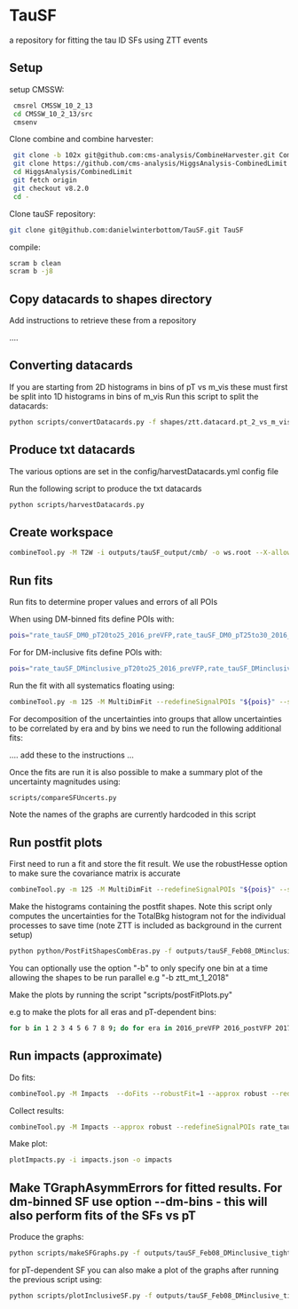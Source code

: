 # TauSF
a repository for fitting the tau ID SFs using ZTT events

## Setup

setup CMSSW:

```bash
 cmsrel CMSSW_10_2_13
 cd CMSSW_10_2_13/src
 cmsenv
``` 
Clone combine and combine harvester:

```bash
 git clone -b 102x git@github.com:cms-analysis/CombineHarvester.git CombineHarvester
 git clone https://github.com/cms-analysis/HiggsAnalysis-CombinedLimit.git HiggsAnalysis/CombinedLimit
 cd HiggsAnalysis/CombinedLimit
 git fetch origin
 git checkout v8.2.0
 cd -
```

Clone tauSF repository:

```bash
git clone git@github.com:danielwinterbottom/TauSF.git TauSF
```

compile:

```bash
scram b clean
scram b -j8
``` 

## Copy datacards to shapes directory

Add instructions to retrieve these from a repository

....

## Converting datacards

If you are starting from 2D histograms in bins of pT vs m_vis these must first be split into
1D histograms in bins of m_vis
Run this script to split the datacards:

```bash
python scripts/convertDatacards.py -f shapes/ztt.datacard.pt_2_vs_m_vis.mt.2017.root
```

## Produce txt datacards

The various options are set in the config/harvestDatacards.yml config file 

Run the following script to produce the txt datacards
```bash
python scripts/harvestDatacards.py
```

## Create workspace

```bash
combineTool.py -M T2W -i outputs/tauSF_output/cmb/ -o ws.root --X-allow-no-signal
```

## Run fits 

Run fits to determine proper values and errors of all POIs

When using DM-binned fits define POIs with:

```bash
pois="rate_tauSF_DM0_pT20to25_2016_preVFP,rate_tauSF_DM0_pT25to30_2016_preVFP,rate_tauSF_DM0_pT30to35_2016_preVFP,rate_tauSF_DM0_pT35to40_2016_preVFP,rate_tauSF_DM0_pT40to50_2016_preVFP,rate_tauSF_DM0_pT50to60_2016_preVFP,rate_tauSF_DM0_pT60to80_2016_preVFP,rate_tauSF_DM0_pT80to100_2016_preVFP,rate_tauSF_DM0_pT100to200_2016_preVFP,rate_tauSF_DM1_pT20to25_2016_preVFP,rate_tauSF_DM1_pT25to30_2016_preVFP,rate_tauSF_DM1_pT30to35_2016_preVFP,rate_tauSF_DM1_pT35to40_2016_preVFP,rate_tauSF_DM1_pT40to50_2016_preVFP,rate_tauSF_DM1_pT50to60_2016_preVFP,rate_tauSF_DM1_pT60to80_2016_preVFP,rate_tauSF_DM1_pT80to100_2016_preVFP,rate_tauSF_DM1_pT100to200_2016_preVFP,rate_tauSF_DM10_pT20to25_2016_preVFP,rate_tauSF_DM10_pT25to30_2016_preVFP,rate_tauSF_DM10_pT30to35_2016_preVFP,rate_tauSF_DM10_pT35to40_2016_preVFP,rate_tauSF_DM10_pT40to50_2016_preVFP,rate_tauSF_DM10_pT50to60_2016_preVFP,rate_tauSF_DM10_pT60to80_2016_preVFP,rate_tauSF_DM10_pT80to100_2016_preVFP,rate_tauSF_DM10_pT100to200_2016_preVFP,rate_tauSF_DM11_pT20to25_2016_preVFP,rate_tauSF_DM11_pT25to30_2016_preVFP,rate_tauSF_DM11_pT30to35_2016_preVFP,rate_tauSF_DM11_pT35to40_2016_preVFP,rate_tauSF_DM11_pT40to50_2016_preVFP,rate_tauSF_DM11_pT50to60_2016_preVFP,rate_tauSF_DM11_pT60to80_2016_preVFP,rate_tauSF_DM11_pT80to100_2016_preVFP,rate_tauSF_DM11_pT100to200_2016_preVFP,rate_tauSF_DM0_pT20to25_2016_postVFP,rate_tauSF_DM0_pT25to30_2016_postVFP,rate_tauSF_DM0_pT30to35_2016_postVFP,rate_tauSF_DM0_pT35to40_2016_postVFP,rate_tauSF_DM0_pT40to50_2016_postVFP,rate_tauSF_DM0_pT50to60_2016_postVFP,rate_tauSF_DM0_pT60to80_2016_postVFP,rate_tauSF_DM0_pT80to100_2016_postVFP,rate_tauSF_DM0_pT100to200_2016_postVFP,rate_tauSF_DM1_pT20to25_2016_postVFP,rate_tauSF_DM1_pT25to30_2016_postVFP,rate_tauSF_DM1_pT30to35_2016_postVFP,rate_tauSF_DM1_pT35to40_2016_postVFP,rate_tauSF_DM1_pT40to50_2016_postVFP,rate_tauSF_DM1_pT50to60_2016_postVFP,rate_tauSF_DM1_pT60to80_2016_postVFP,rate_tauSF_DM1_pT80to100_2016_postVFP,rate_tauSF_DM1_pT100to200_2016_postVFP,rate_tauSF_DM10_pT20to25_2016_postVFP,rate_tauSF_DM10_pT25to30_2016_postVFP,rate_tauSF_DM10_pT30to35_2016_postVFP,rate_tauSF_DM10_pT35to40_2016_postVFP,rate_tauSF_DM10_pT40to50_2016_postVFP,rate_tauSF_DM10_pT50to60_2016_postVFP,rate_tauSF_DM10_pT60to80_2016_postVFP,rate_tauSF_DM10_pT80to100_2016_postVFP,rate_tauSF_DM10_pT100to200_2016_postVFP,rate_tauSF_DM11_pT20to25_2016_postVFP,rate_tauSF_DM11_pT25to30_2016_postVFP,rate_tauSF_DM11_pT30to35_2016_postVFP,rate_tauSF_DM11_pT35to40_2016_postVFP,rate_tauSF_DM11_pT40to50_2016_postVFP,rate_tauSF_DM11_pT50to60_2016_postVFP,rate_tauSF_DM11_pT60to80_2016_postVFP,rate_tauSF_DM11_pT80to100_2016_postVFP,rate_tauSF_DM11_pT100to200_2016_postVFP,rate_tauSF_DM0_pT20to25_2017,rate_tauSF_DM0_pT25to30_2017,rate_tauSF_DM0_pT30to35_2017,rate_tauSF_DM0_pT35to40_2017,rate_tauSF_DM0_pT40to50_2017,rate_tauSF_DM0_pT50to60_2017,rate_tauSF_DM0_pT60to80_2017,rate_tauSF_DM0_pT80to100_2017,rate_tauSF_DM0_pT100to200_2017,rate_tauSF_DM1_pT20to25_2017,rate_tauSF_DM1_pT25to30_2017,rate_tauSF_DM1_pT30to35_2017,rate_tauSF_DM1_pT35to40_2017,rate_tauSF_DM1_pT40to50_2017,rate_tauSF_DM1_pT50to60_2017,rate_tauSF_DM1_pT60to80_2017,rate_tauSF_DM1_pT80to100_2017,rate_tauSF_DM1_pT100to200_2017,rate_tauSF_DM10_pT20to25_2017,rate_tauSF_DM10_pT25to30_2017,rate_tauSF_DM10_pT30to35_2017,rate_tauSF_DM10_pT35to40_2017,rate_tauSF_DM10_pT40to50_2017,rate_tauSF_DM10_pT50to60_2017,rate_tauSF_DM10_pT60to80_2017,rate_tauSF_DM10_pT80to100_2017,rate_tauSF_DM10_pT100to200_2017,rate_tauSF_DM11_pT20to25_2017,rate_tauSF_DM11_pT25to30_2017,rate_tauSF_DM11_pT30to35_2017,rate_tauSF_DM11_pT35to40_2017,rate_tauSF_DM11_pT40to50_2017,rate_tauSF_DM11_pT50to60_2017,rate_tauSF_DM11_pT60to80_2017,rate_tauSF_DM11_pT80to100_2017,rate_tauSF_DM11_pT100to200_2017,rate_tauSF_DM0_pT20to25_2018,rate_tauSF_DM0_pT25to30_2018,rate_tauSF_DM0_pT30to35_2018,rate_tauSF_DM0_pT35to40_2018,rate_tauSF_DM0_pT40to50_2018,rate_tauSF_DM0_pT50to60_2018,rate_tauSF_DM0_pT60to80_2018,rate_tauSF_DM0_pT80to100_2018,rate_tauSF_DM0_pT100to200_2018,rate_tauSF_DM1_pT20to25_2018,rate_tauSF_DM1_pT25to30_2018,rate_tauSF_DM1_pT30to35_2018,rate_tauSF_DM1_pT35to40_2018,rate_tauSF_DM1_pT40to50_2018,rate_tauSF_DM1_pT50to60_2018,rate_tauSF_DM1_pT60to80_2018,rate_tauSF_DM1_pT80to100_2018,rate_tauSF_DM1_pT100to200_2018,rate_tauSF_DM10_pT20to25_2018,rate_tauSF_DM10_pT25to30_2018,rate_tauSF_DM10_pT30to35_2018,rate_tauSF_DM10_pT35to40_2018,rate_tauSF_DM10_pT40to50_2018,rate_tauSF_DM10_pT50to60_2018,rate_tauSF_DM10_pT60to80_2018,rate_tauSF_DM10_pT80to100_2018,rate_tauSF_DM10_pT100to200_2018,rate_tauSF_DM11_pT20to25_2018,rate_tauSF_DM11_pT25to30_2018,rate_tauSF_DM11_pT30to35_2018,rate_tauSF_DM11_pT35to40_2018,rate_tauSF_DM11_pT40to50_2018,rate_tauSF_DM11_pT50to60_2018,rate_tauSF_DM11_pT60to80_2018,rate_tauSF_DM11_pT80to100_2018,rate_tauSF_DM11_pT100to200_2018"
```


For for DM-inclusive fits define POIs with:

```bash
pois="rate_tauSF_DMinclusive_pT20to25_2016_preVFP,rate_tauSF_DMinclusive_pT25to30_2016_preVFP,rate_tauSF_DMinclusive_pT30to35_2016_preVFP,rate_tauSF_DMinclusive_pT35to40_2016_preVFP,rate_tauSF_DMinclusive_pT40to50_2016_preVFP,rate_tauSF_DMinclusive_pT50to60_2016_preVFP,rate_tauSF_DMinclusive_pT60to80_2016_preVFP,rate_tauSF_DMinclusive_pT80to100_2016_preVFP,rate_tauSF_DMinclusive_pT100to200_2016_preVFP,rate_tauSF_DMinclusive_pT20to25_2016_postVFP,rate_tauSF_DMinclusive_pT25to30_2016_postVFP,rate_tauSF_DMinclusive_pT30to35_2016_postVFP,rate_tauSF_DMinclusive_pT35to40_2016_postVFP,rate_tauSF_DMinclusive_pT40to50_2016_postVFP,rate_tauSF_DMinclusive_pT50to60_2016_postVFP,rate_tauSF_DMinclusive_pT60to80_2016_postVFP,rate_tauSF_DMinclusive_pT80to100_2016_postVFP,rate_tauSF_DMinclusive_pT100to200_2016_postVFP,rate_tauSF_DMinclusive_pT20to25_2017,rate_tauSF_DMinclusive_pT25to30_2017,rate_tauSF_DMinclusive_pT30to35_2017,rate_tauSF_DMinclusive_pT35to40_2017,rate_tauSF_DMinclusive_pT40to50_2017,rate_tauSF_DMinclusive_pT50to60_2017,rate_tauSF_DMinclusive_pT60to80_2017,rate_tauSF_DMinclusive_pT80to100_2017,rate_tauSF_DMinclusive_pT100to200_2017,rate_tauSF_DMinclusive_pT20to25_2018,rate_tauSF_DMinclusive_pT25to30_2018,rate_tauSF_DMinclusive_pT30to35_2018,rate_tauSF_DMinclusive_pT35to40_2018,rate_tauSF_DMinclusive_pT40to50_2018,rate_tauSF_DMinclusive_pT50to60_2018,rate_tauSF_DMinclusive_pT60to80_2018,rate_tauSF_DMinclusive_pT80to100_2018,rate_tauSF_DMinclusive_pT100to200_2018"
```

Run the fit with all systematics floating using:

```bash
combineTool.py -m 125 -M MultiDimFit --redefineSignalPOIs "${pois}" --saveWorkspace --X-rtd MINIMIZER_analytic --expectSignal 0 --cminDefaultMinimizerStrategy 0 --cminDefaultMinimizerTolerance 0.1 --algo singles --cl=0.68 --there -n ".ztt.bestfit.singles" -d outputs/tauSF_output_DMinclusive_mTLt60_newsysts_v4/cmb/ws.root
```

For decomposition of the uncertainties into groups that allow uncertainties to be correlated by era and by bins we need to run the following additional fits:

.... add these to the instructions ...

Once the fits are run it is also possible to make a summary plot of the uncertainty magnitudes using:

```bash
scripts/compareSFUncerts.py 
```

Note the names of the graphs are currently hardcoded in this script

## Run postfit plots

First need to run a fit and store the fit result. We use the robustHesse option to make sure the covariance matrix is accurate 

```bash
combineTool.py -m 125 -M MultiDimFit --redefineSignalPOIs "${pois}" --saveFitResult --X-rtd MINIMIZER_analytic --expectSignal 0 --cminDefaultMinimizerStrategy 0 --cminDefaultMinimizerTolerance 0.1 --algo none --there -n ".ztt.bestfit.singles.robustHesse" -d outputs/tauSF_Feb08_DMinclusive_mTLt30/cmb/ws.root --robustHesse=1
``` 

Make the histograms containing the postfit shapes.
Note this script only computes the uncertainties for the TotalBkg histogram not for the individual processes to save time (note ZTT is included as background in the current setup)

```bash
python python/PostFitShapesCombEras.py -f outputs/tauSF_Feb08_DMinclusive_mTLt30/cmb/multidimfit.ztt.bestfit.singles.robustHesse.root:fit_mdf -w outputs/tauSF_Feb08_DMinclusive_mTLt30/cmb/ws.root -d outputs/tauSF_Feb08_DMinclusive_mTLt30/cmb/combined.txt.cmb --output shapes_postfit.root
```
You can optionally use the option "-b" to only specify one bin at a time allowing the shapes to be run parallel e.g "-b ztt_mt_1_2018"

Make the plots by running the script "scripts/postFitPlots.py"

e.g to make the plots for all eras and pT-dependent bins:

```bash
for b in 1 2 3 4 5 6 7 8 9; do for era in 2016_preVFP 2016_postVFP 2017 2018; do python scripts/postFitPlots.py --file shapes_postfit.root --file_dir ztt_mt_${b}_${era} --ratio --ratio_range 0.8,1.2; done; done
```

## Run impacts (approximate)

Do fits:
```bash
combineTool.py -M Impacts  --doFits --robustFit=1 --approx robust --redefineSignalPOIs rate_tauSF_DM1_pT40to50_2018 -d outputs/tauSF_output_DMbinned/cmb/ws.root  -n ".ztt.impacts"  --X-rtd MINIMIZER_analytic --cminDefaultMinimizerStrategy 0 --cminDefaultMinimizerTolerance 0.1 -m 125
```
Collect results:

```bash
combineTool.py -M Impacts --approx robust --redefineSignalPOIs rate_tauSF_DM1_pT40to50_2018 -d outputs/tauSF_output_DMbinned/cmb/ws.root  -n ".ztt.impacts" -o impacts.json -m 125
```

Make plot:
```bash
plotImpacts.py -i impacts.json -o impacts
```

## Make TGraphAsymmErrors for fitted results. For dm-binned SF use option --dm-bins - this will also perform fits of the SFs vs pT 

Produce the graphs:

```bash
python scripts/makeSFGraphs.py -f outputs/tauSF_Feb08_DMinclusive_tightVsE_mTLt30/cmb/higgsCombine.ztt.bestfit.singles.MultiDimFit.mH125.root
```

for pT-dependent SF you can also make a plot of the graphs after running the previous script using:

```bash
python scripts/plotInclusiveSF.py -f outputs/tauSF_Feb08_DMinclusive_tightVsE_mTLt30/cmb/higgsCombine.ztt.bestfit.singles.MultiDimFit.mH125.TGraphAsymmErrors.root
```
